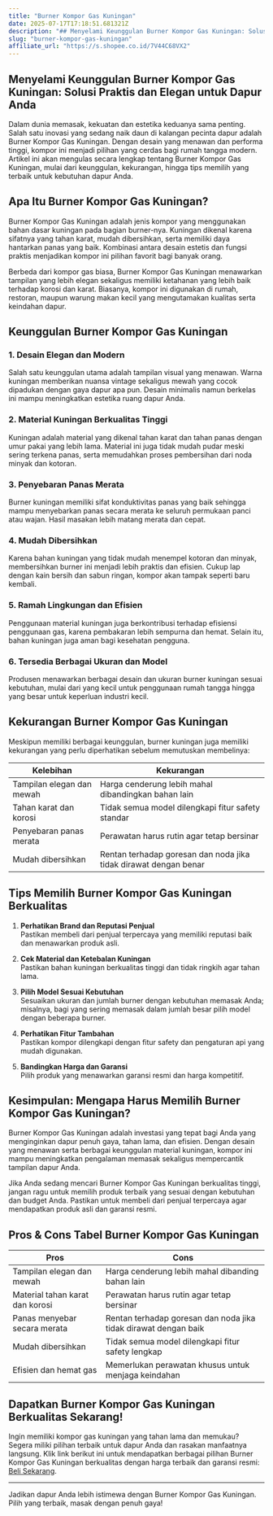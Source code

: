 ```yaml
---
title: "Burner Kompor Gas Kuningan"
date: 2025-07-17T17:18:51.681321Z
description: "## Menyelami Keunggulan Burner Kompor Gas Kuningan: Solusi Praktis dan Elegan untuk Dapur Anda..."
slug: "burner-kompor-gas-kuningan"
affiliate_url: "https://s.shopee.co.id/7V44C68VX2"
---
```

## Menyelami Keunggulan Burner Kompor Gas Kuningan: Solusi Praktis dan Elegan untuk Dapur Anda

Dalam dunia memasak, kekuatan dan estetika keduanya sama penting. Salah satu inovasi yang sedang naik daun di kalangan pecinta dapur adalah Burner Kompor Gas Kuningan. Dengan desain yang menawan dan performa tinggi, kompor ini menjadi pilihan yang cerdas bagi rumah tangga modern. Artikel ini akan mengulas secara lengkap tentang Burner Kompor Gas Kuningan, mulai dari keunggulan, kekurangan, hingga tips memilih yang terbaik untuk kebutuhan dapur Anda.

## Apa Itu Burner Kompor Gas Kuningan?

Burner Kompor Gas Kuningan adalah jenis kompor yang menggunakan bahan dasar kuningan pada bagian burner-nya. Kuningan dikenal karena sifatnya yang tahan karat, mudah dibersihkan, serta memiliki daya hantarkan panas yang baik. Kombinasi antara desain estetis dan fungsi praktis menjadikan kompor ini pilihan favorit bagi banyak orang.

Berbeda dari kompor gas biasa, Burner Kompor Gas Kuningan menawarkan tampilan yang lebih elegan sekaligus memiliki ketahanan yang lebih baik terhadap korosi dan karat. Biasanya, kompor ini digunakan di rumah, restoran, maupun warung makan kecil yang mengutamakan kualitas serta keindahan dapur.

## Keunggulan Burner Kompor Gas Kuningan

### 1. Desain Elegan dan Modern

Salah satu keunggulan utama adalah tampilan visual yang menawan. Warna kuningan memberikan nuansa vintage sekaligus mewah yang cocok dipadukan dengan gaya dapur apa pun. Desain minimalis namun berkelas ini mampu meningkatkan estetika ruang dapur Anda.

### 2. Material Kuningan Berkualitas Tinggi

Kuningan adalah material yang dikenal tahan karat dan tahan panas dengan umur pakai yang lebih lama. Material ini juga tidak mudah pudar meski sering terkena panas, serta memudahkan proses pembersihan dari noda minyak dan kotoran.

### 3. Penyebaran Panas Merata

Burner kuningan memiliki sifat konduktivitas panas yang baik sehingga mampu menyebarkan panas secara merata ke seluruh permukaan panci atau wajan. Hasil masakan lebih matang merata dan cepat.

### 4. Mudah Dibersihkan

Karena bahan kuningan yang tidak mudah menempel kotoran dan minyak, membersihkan burner ini menjadi lebih praktis dan efisien. Cukup lap dengan kain bersih dan sabun ringan, kompor akan tampak seperti baru kembali.

### 5. Ramah Lingkungan dan Efisien

Penggunaan material kuningan juga berkontribusi terhadap efisiensi penggunaan gas, karena pembakaran lebih sempurna dan hemat. Selain itu, bahan kuningan juga aman bagi kesehatan pengguna.

### 6. Tersedia Berbagai Ukuran dan Model

Produsen menawarkan berbagai desain dan ukuran burner kuningan sesuai kebutuhan, mulai dari yang kecil untuk penggunaan rumah tangga hingga yang besar untuk keperluan industri kecil.

## Kekurangan Burner Kompor Gas Kuningan

Meskipun memiliki berbagai keunggulan, burner kuningan juga memiliki kekurangan yang perlu diperhatikan sebelum memutuskan membelinya:

| Kelebihan | Kekurangan |
|------------|--------------|
| Tampilan elegan dan mewah | Harga cenderung lebih mahal dibandingkan bahan lain |
| Tahan karat dan korosi | Tidak semua model dilengkapi fitur safety standar |
| Penyebaran panas merata | Perawatan harus rutin agar tetap bersinar |
| Mudah dibersihkan | Rentan terhadap goresan dan noda jika tidak dirawat dengan benar |

## Tips Memilih Burner Kompor Gas Kuningan Berkualitas

1. **Perhatikan Brand dan Reputasi Penjual**  
    Pastikan membeli dari penjual terpercaya yang memiliki reputasi baik dan menawarkan produk asli.

2. **Cek Material dan Ketebalan Kuningan**  
    Pastikan bahan kuningan berkualitas tinggi dan tidak ringkih agar tahan lama.

3. **Pilih Model Sesuai Kebutuhan**  
    Sesuaikan ukuran dan jumlah burner dengan kebutuhan memasak Anda; misalnya, bagi yang sering memasak dalam jumlah besar pilih model dengan beberapa burner.

4. **Perhatikan Fitur Tambahan**  
    Pastikan kompor dilengkapi dengan fitur safety dan pengaturan api yang mudah digunakan.

5. **Bandingkan Harga dan Garansi**  
    Pilih produk yang menawarkan garansi resmi dan harga kompetitif.

## Kesimpulan: Mengapa Harus Memilih Burner Kompor Gas Kuningan?

Burner Kompor Gas Kuningan adalah investasi yang tepat bagi Anda yang menginginkan dapur penuh gaya, tahan lama, dan efisien. Dengan desain yang menawan serta berbagai keunggulan material kuningan, kompor ini mampu meningkatkan pengalaman memasak sekaligus mempercantik tampilan dapur Anda.

Jika Anda sedang mencari Burner Kompor Gas Kuningan berkualitas tinggi, jangan ragu untuk memilih produk terbaik yang sesuai dengan kebutuhan dan budget Anda. Pastikan untuk membeli dari penjual terpercaya agar mendapatkan produk asli dan garansi resmi.

## Pros & Cons Tabel Burner Kompor Gas Kuningan

| Pros | Cons |
|----------------------------|------------------------------------------------------|
| Tampilan elegan dan mewah | Harga cenderung lebih mahal dibanding bahan lain |
| Material tahan karat dan korosi | Perawatan harus rutin agar tetap bersinar |
| Panas menyebar secara merata | Rentan terhadap goresan dan noda jika tidak dirawat dengan baik |
| Mudah dibersihkan | Tidak semua model dilengkapi fitur safety lengkap |
| Efisien dan hemat gas | Memerlukan perawatan khusus untuk menjaga keindahan |

## Dapatkan Burner Kompor Gas Kuningan Berkualitas Sekarang!

Ingin memiliki kompor gas kuningan yang tahan lama dan memukau? Segera miliki pilihan terbaik untuk dapur Anda dan rasakan manfaatnya langsung. Klik link berikut ini untuk mendapatkan berbagai pilihan Burner Kompor Gas Kuningan berkualitas dengan harga terbaik dan garansi resmi: [Beli Sekarang](https://s.shopee.co.id/7V44C68VX2).

---

Jadikan dapur Anda lebih istimewa dengan Burner Kompor Gas Kuningan. Pilih yang terbaik, masak dengan penuh gaya!